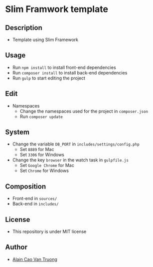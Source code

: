 # Slim Framwork template

## Description
- Template using Slim Framework

## Usage
- Run `npm install` to install front-end dependencies
- Run `composer install` to install back-end dependencies
- Run `gulp` to start editing the project

## Edit
- Namespaces
  - Change the namespaces used for the project in `composer.json`
  - Run `composer update`

## System
- Change the variable `DB_PORT` in `includes/settings/config.php`
  - Set `8889` for Mac
  - Set `3306` for Windows
- Change the key `browser` in the watch task in `gulpfile.js`
  - Set `Google Chrome` for Mac
  - Set `Chrome` for Windows

## Composition
- Front-end in `sources/`
- Back-end in `includes/`

## License
- This repository is under MIT license

## Author
- [Alain Cao Van Truong](https://www.alain-caovantruong.fr)
